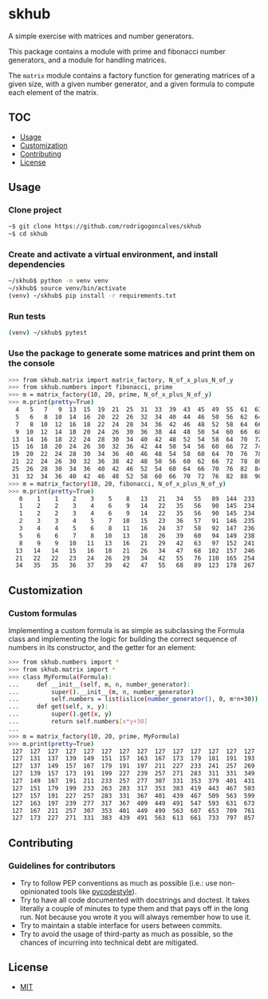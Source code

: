 # skhub
A simple exercise with matrices and number generators.

This package contains a module with prime and fibonacci number generators, and a module for handling matrices.

The `matrix` module contains a factory function for generating matrices of a given size, with a given number generator, and a given formula to compute each element of the matrix.


## TOC

-   [Usage](#usage)
-   [Customization](#customization)
-   [Contributing](#contributing)
-   [License](#license)


## Usage

### Clone project

```bash
~$ git clone https://github.com/rodrigogoncalves/skhub
~$ cd skhub
```

### Create and activate a virtual environment, and install dependencies

```bash
~/skhub$ python -m venv venv
~/skhub$ source venv/bin/activate
(venv) ~/skhub$ pip install -r requirements.txt
```

### Run tests

```bash
(venv) ~/skhub$ pytest
```

### Use the package to generate some matrices and print them on the console

```bash
>>> from skhub.matrix import matrix_factory, N_of_x_plus_N_of_y
>>> from skhub.numbers import fibonacci, prime
>>> m = matrix_factory(10, 20, prime, N_of_x_plus_N_of_y)
>>> m.print(pretty=True)
  4   5   7   9  13  15  19  21  25  31  33  39  43  45  49  55  61  63  69  73
  5   6   8  10  14  16  20  22  26  32  34  40  44  46  50  56  62  64  70  74
  7   8  10  12  16  18  22  24  28  34  36  42  46  48  52  58  64  66  72  76
  9  10  12  14  18  20  24  26  30  36  38  44  48  50  54  60  66  68  74  78
 13  14  16  18  22  24  28  30  34  40  42  48  52  54  58  64  70  72  78  82
 15  16  18  20  24  26  30  32  36  42  44  50  54  56  60  66  72  74  80  84
 19  20  22  24  28  30  34  36  40  46  48  54  58  60  64  70  76  78  84  88
 21  22  24  26  30  32  36  38  42  48  50  56  60  62  66  72  78  80  86  90
 25  26  28  30  34  36  40  42  46  52  54  60  64  66  70  76  82  84  90  94
 31  32  34  36  40  42  46  48  52  58  60  66  70  72  76  82  88  90  96 100
>>> m = matrix_factory(10, 20, fibonacci, N_of_x_plus_N_of_y)
>>> m.print(pretty=True)
   0    1    1    2    3    5    8   13   21   34   55   89  144  233  377  610  987 1597 2584 4181
   1    2    2    3    4    6    9   14   22   35   56   90  145  234  378  611  988 1598 2585 4182
   1    2    2    3    4    6    9   14   22   35   56   90  145  234  378  611  988 1598 2585 4182
   2    3    3    4    5    7   10   15   23   36   57   91  146  235  379  612  989 1599 2586 4183
   3    4    4    5    6    8   11   16   24   37   58   92  147  236  380  613  990 1600 2587 4184
   5    6    6    7    8   10   13   18   26   39   60   94  149  238  382  615  992 1602 2589 4186
   8    9    9   10   11   13   16   21   29   42   63   97  152  241  385  618  995 1605 2592 4189
  13   14   14   15   16   18   21   26   34   47   68  102  157  246  390  623 1000 1610 2597 4194
  21   22   22   23   24   26   29   34   42   55   76  110  165  254  398  631 1008 1618 2605 4202
  34   35   35   36   37   39   42   47   55   68   89  123  178  267  411  644 1021 1631 2618 4215
```


## Customization

### Custom formulas

Implementing a custom formula is as simple as subclassing the Formula class and implementing the logic for building the correct sequence of numbers in its constructor, and the getter for an element:

```bash
>>> from skhub.numbers import *
>>> from skhub.matrix import *
>>> class MyFormula(Formula):
...     def __init__(self, m, n, number_generator):
...         super().__init__(m, n, number_generator)
...         self.numbers = list(islice(number_generator(), 0, m*n+30))
...     def get(self, x, y):
...         super().get(x, y)
...         return self.numbers[x*y+30]
...
>>> m = matrix_factory(10, 20, prime, MyFormula)
>>> m.print(pretty=True)
 127  127  127  127  127  127  127  127  127  127  127  127  127  127  127  127  127  127  127  127
 127  131  137  139  149  151  157  163  167  173  179  181  191  193  197  199  211  223  227  229
 127  137  149  157  167  179  191  197  211  227  233  241  257  269  277  283  307  313  331  347
 127  139  157  173  191  199  227  239  257  271  283  311  331  349  367  383  401  421  439  457
 127  149  167  191  211  233  257  277  307  331  353  379  401  431  449  467  499  523  563  587
 127  151  179  199  233  263  283  317  353  383  419  443  467  503  547  577  607  641  661  701
 127  157  191  227  257  283  331  367  401  439  467  509  563  599  631  661  709  751  797  829
 127  163  197  239  277  317  367  409  449  491  547  593  631  673  727  769  823  863  919  971
 127  167  211  257  307  353  401  449  499  563  607  653  709  761  823  877  937  991 1039 1093
 127  173  227  271  331  383  439  491  563  613  661  733  797  857  919  983 1039 1097 1171 1231
```


## Contributing

### Guidelines for contributors

-   Try to follow PEP conventions as much as possible (i.e.: use non-opinionated tools like [pycodestyle](https://github.com/PyCQA/pycodestyle)).
-   Try to have all code documented with docstrings and doctest. It takes literally a couple of minutes to type them and that pays off in the long run. Not because you wrote it you will always remember how to use it.
-   Try to maintain a stable interface for users between commits.
-   Try to avoid the usage of third-party as much as possible, so the chances of incurring into technical debt are mitigated.


## License

-   [MIT](https://opensource.org/licenses/MIT)

